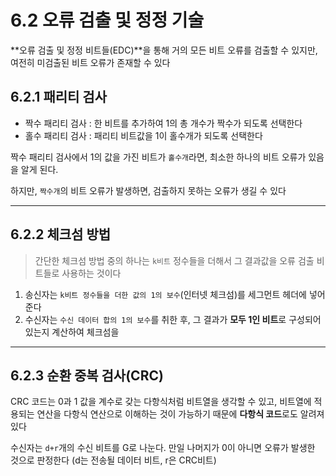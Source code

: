 # 6.2 오류 검출 및 정정 기술
**오류 검출 및 정정 비트들(EDC)**을 통해 거의 모든 비트 오류를 검출할 수 있지만, 여전히 미검출된 비트 오류가 존재할 수 있다

## 6.2.1 패리티 검사
- 짝수 패리티 검사 : 한 비트를 추가하여 1의 총 개수가 짝수가 되도록 선택한다
- 홀수 패리티 검사 : 패리티 비트값을 1이 홀수개가 되도록 선택한다

짝수 패리티 검사에서 1의 값을 가진 비트가 `홀수개`라면, 최소한 하나의 비트 오류가 있음을 알게 된다. 

하지만, `짝수개`의 비트 오류가 발생하면, 검출하지 못하는 오류가 생길 수 있다

---
## 6.2.2 체크섬 방법
> 간단한 체크섬 방법 중의 하나는 `k비트` 정수들을 더해서 그 결과값을 오류 검출 비트들로 사용하는 것이다

1. 송신자는 `k비트 정수들을 더한 값의 1의 보수`(인터넷 체크섬)를 세그먼트 헤더에 넣어준다
2. 수신자는 `수신 데이터 합의 1의 보수`를 취한 후, 그 결과가 **모두 1인 비트**로 구성되어 있는지 계산하여 체크섬을 

---
## 6.2.3 순환 중복 검사(CRC)
CRC 코드는 0과 1 값을 계수로 갖는 다항식처럼 비트열을 생각할 수 있고, 비트열에 적용되는 연산을 다항식 연산으로 이해하는 것이 가능하기 때문에 **다항식 코드**로도 알려져 있다

수신자는 `d+r`개의 수신 비트를 G로 나눈다. 만일 나머지가 0이 아니면 오류가 발생한 것으로 판정한다 (d는 전송될 데이터 비트, r은 CRC비트)
